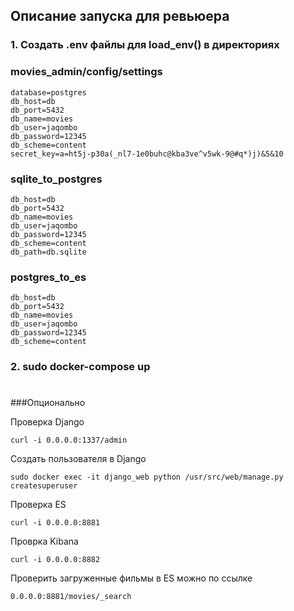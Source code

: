 ## Описание запуска для ревьюера
### 1. Создать .env файлы для load_env() в директориях 


### movies_admin/config/settings 
    database=postgres
    db_host=db
    db_port=5432
    db_name=movies
    db_user=jaqombo
    db_password=12345
    db_scheme=content
    secret_key=a=ht5j-p30a(_nl7-1e0buhc@kba3ve^v5wk-9@#q*)j)&5&10
    
### sqlite_to_postgres
    db_host=db 
    db_port=5432 
    db_name=movies 
    db_user=jaqombo
    db_password=12345 
    db_scheme=content 
    db_path=db.sqlite 
       
### postgres_to_es
    db_host=db
    db_port=5432
    db_name=movies
    db_user=jaqombo
    db_password=12345
    db_scheme=content
    
### 2. sudo docker-compose up 

#

###Опционально
 
Проверка Django

    curl -i 0.0.0.0:1337/admin
    
Создать пользователя в Django
    
    sudo docker exec -it django_web python /usr/src/web/manage.py createsuperuser

Проверка ES

    curl -i 0.0.0.0:8881

Проврка Kibana
    
    curl -i 0.0.0.0:8882

Проверить загруженные фильмы в ES можно по ссылке
    
    0.0.0.0:8881/movies/_search